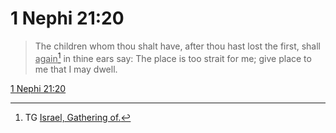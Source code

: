 # 1 Nephi 21:20

> The children whom thou shalt have, after thou hast lost the first, shall <u>again</u>[^a] in thine ears say: The place is too strait for me; give place to me that I may dwell.

[1 Nephi 21:20](https://www.churchofjesuschrist.org/study/scriptures/bofm/1-ne/21?lang=eng&id=p20#p20)


[^a]: TG [Israel, Gathering of.](https://www.churchofjesuschrist.org/study/scriptures/tg/israel-gathering-of?lang=eng)
